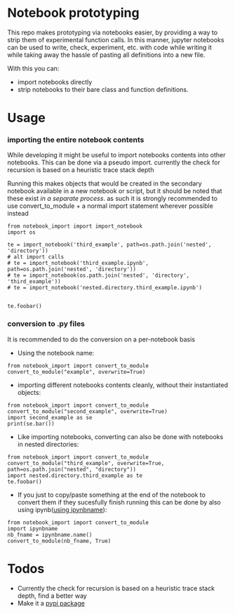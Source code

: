 

# Notebook prototyping

This repo makes prototyping via notebooks easier, by providing a way to strip them of experimental function calls.
In this manner, jupyter notebooks can be used to write, check, experiment, etc. with code while writing it while taking away the hassle of pasting all definitions into a new file.

With this you can:
- import notebooks directly
- strip notebooks to their bare class and function definitions.


# Usage

### importing the entire notebook contents

While developing it might be useful to import notebooks contents into other notebooks. This can be done via a pseudo import. currently the check for recursion is based on a heuristic trace stack depth

Running this makes objects that would be created in the secondary notebook available in a new notebook or script, but it should be noted that these exist *in a separate process*. as such it is strongly recommended to use convert_to_module + a normal import statement wherever possible instead
```
from notebook_import import import_notebook
import os

te = import_notebook('third_example', path=os.path.join('nested', 'directory'))
# alt import calls
# te = import_notebook('third_example.ipynb', path=os.path.join('nested', 'directory'))
# te = import_notebook(os.path.join('nested', 'directory', 'third_example'))
# te = import_notebook('nested.directory.third_example.ipynb')


te.foobar()
```


### conversion to .py files

It is recommended to do the conversion on a per-notebook basis

- Using the notebook name:
```
from notebook_import import convert_to_module
convert_to_module("example", overwrite=True)
```
- importing different notebooks contents cleanly, without their instantiated objects:
```
from notebook_import import convert_to_module
convert_to_module("second_example", overwrite=True)
import second_example as se
print(se.bar())
```
- Like importing notebooks, converting can also be done with notebooks in nested directories:
```
from notebook_import import convert_to_module
convert_to_module("third_example", overwrite=True, path=os.path.join("nested", "directory"))
import nested.directory.third_example as te
te.foobar()
```
- If you just to copy/paste something at the end of the notebook to convert them if they sucesfully finish running this can be done by also using ipynb([using ipynbname](https://pypi.org/project/ipynbname/)):
```
from notebook_import import convert_to_module
import ipynbname
nb_fname = ipynbname.name()
convert_to_module(nb_fname, True)
```

# Todos

- Currently the check for recursion is based on a heuristic trace stack depth, find a better way
- Make it a [pypi package](https://packaging.python.org/en/latest/tutorials/packaging-projects/)
